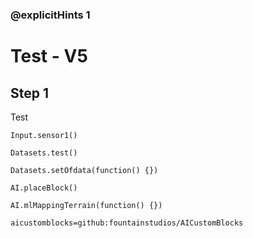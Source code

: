 ### @explicitHints 1

# Test - V5

## Step 1
Test

```ghost
Input.sensor1()

Datasets.test()

Datasets.setOfdata(function() {})

AI.placeBlock()

AI.mlMappingTerrain(function() {})
```

```package
aicustomblocks=github:fountainstudios/AICustomBlocks
```
